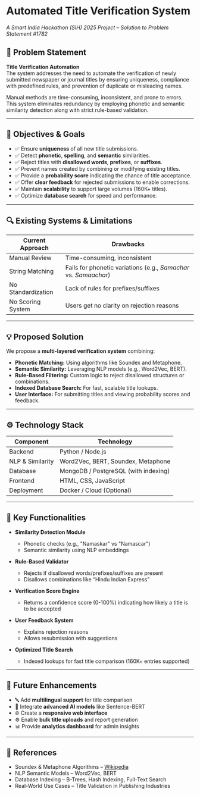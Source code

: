# Automated Title Verification System

_A Smart India Hackathon (SIH) 2025 Project – Solution to Problem Statement #1782_

## 📌 Problem Statement

**Title Verification Automation**  
The system addresses the need to automate the verification of newly submitted newspaper or journal titles by ensuring uniqueness, compliance with predefined rules, and prevention of duplicate or misleading names.

Manual methods are time-consuming, inconsistent, and prone to errors. This system eliminates redundancy by employing phonetic and semantic similarity detection along with strict rule-based validation.

---

## 🎯 Objectives & Goals

- ✅ Ensure **uniqueness** of all new title submissions.
- ✅ Detect **phonetic**, **spelling**, and **semantic** similarities.
- ✅ Reject titles with **disallowed words**, **prefixes**, or **suffixes**.
- ✅ Prevent names created by combining or modifying existing titles.
- ✅ Provide a **probability score** indicating the chance of title acceptance.
- ✅ Offer **clear feedback** for rejected submissions to enable corrections.
- ✅ Maintain **scalability** to support large volumes (160K+ titles).
- ✅ Optimize **database search** for speed and performance.

---

## 🔍 Existing Systems & Limitations

| Current Approach | Drawbacks |
|------------------|-----------|
| Manual Review | Time-consuming, inconsistent |
| String Matching | Fails for phonetic variations (e.g., _Samachar_ vs. _Samaachar_) |
| No Standardization | Lack of rules for prefixes/suffixes |
| No Scoring System | Users get no clarity on rejection reasons |

---

## 💡 Proposed Solution

We propose a **multi-layered verification system** combining:

- **Phonetic Matching:** Using algorithms like Soundex and Metaphone.
- **Semantic Similarity:** Leveraging NLP models (e.g., Word2Vec, BERT).
- **Rule-Based Filtering:** Custom logic to reject disallowed structures or combinations.
- **Indexed Database Search:** For fast, scalable title lookups.
- **User Interface:** For submitting titles and viewing probability scores and feedback.

---

## ⚙️ Technology Stack

| Component | Technology |
|----------|------------|
| Backend | Python / Node.js |
| NLP & Similarity | Word2Vec, BERT, Soundex, Metaphone |
| Database | MongoDB / PostgreSQL (with indexing) |
| Frontend | HTML, CSS, JavaScript |
| Deployment | Docker / Cloud (Optional) |

---

## 🧪 Key Functionalities

- **Similarity Detection Module**
  - Phonetic checks (e.g., "Namaskar" vs "Namascar")
  - Semantic similarity using NLP embeddings

- **Rule-Based Validator**
  - Rejects if disallowed words/prefixes/suffixes are present
  - Disallows combinations like “Hindu Indian Express”

- **Verification Score Engine**
  - Returns a confidence score (0-100%) indicating how likely a title is to be accepted

- **User Feedback System**
  - Explains rejection reasons
  - Allows resubmission with suggestions

- **Optimized Title Search**
  - Indexed lookups for fast title comparison (160K+ entries supported)

---

## 🔮 Future Enhancements

- 🔤 Add **multilingual support** for title comparison
- 🤖 Integrate **advanced AI models** like Sentence-BERT
- 🌐 Create a **responsive web interface**
- ⚙️ Enable **bulk title uploads** and report generation
- 📊 Provide **analytics dashboard** for admin insights

---

## 📝 References

- Soundex & Metaphone Algorithms – [Wikipedia](https://en.wikipedia.org/wiki/Soundex)
- NLP Semantic Models – Word2Vec, BERT
- Database Indexing – B-Trees, Hash Indexing, Full-Text Search
- Real-World Use Cases – Title Validation in Publishing Industries
